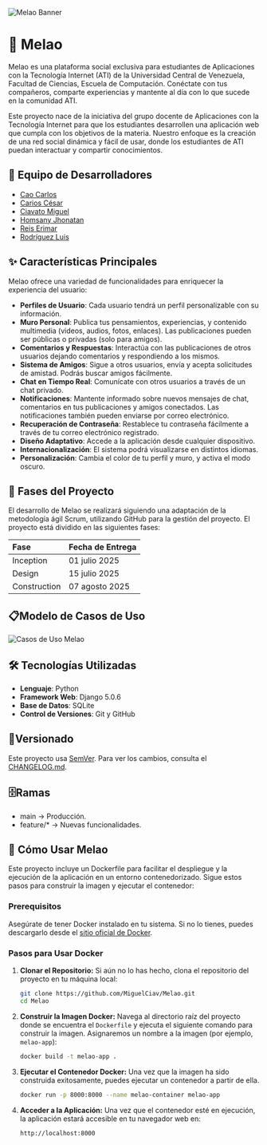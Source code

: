 ![Melao Banner](https://i.imgur.com/5rlf5qT.png)

# 📌 Melao
Melao es una plataforma social exclusiva para estudiantes de Aplicaciones con la Tecnología Internet (ATI) de la Universidad Central de Venezuela, Facultad de Ciencias, Escuela de Computación. 
Conéctate con tus compañeros, comparte experiencias y mantente al día con lo que sucede en la comunidad ATI.

Este proyecto nace de la iniciativa del grupo docente de Aplicaciones con la Tecnología Internet para que los estudiantes desarrollen una aplicación web que cumpla con los objetivos de la materia. Nuestro enfoque es la creación de una red social dinámica y fácil de usar, donde los estudiantes de ATI puedan interactuar y compartir conocimientos.

## 👥 Equipo de Desarrolladores

+ [Cao Carlos](https://github.com/CaoCarlos55)
+ [Carios César](https://github.com/brankarios)
+ [Ciavato Miguel](https://github.com/MiguelCiav)
+ [Homsany Jhonatan](https://github.com/JhonatanHZ)
+ [Reis Erimar](https://github.com/wholood)
+ [Rodríguez Luis](https://github.com/)

## ✨ Características Principales

Melao ofrece una variedad de funcionalidades para enriquecer la experiencia del usuario:

* **Perfiles de Usuario**: Cada usuario tendrá un perfil personalizable con su información.
* **Muro Personal**: Publica tus pensamientos, experiencias, y contenido multimedia (videos, audios, fotos, enlaces). Las publicaciones pueden ser públicas o privadas (solo para amigos).
* **Comentarios y Respuestas**: Interactúa con las publicaciones de otros usuarios dejando comentarios y respondiendo a los mismos.
* **Sistema de Amigos**: Sigue a otros usuarios, envía y acepta solicitudes de amistad. Podrás buscar amigos fácilmente.
* **Chat en Tiempo Real**: Comunícate con otros usuarios a través de un chat privado.
* **Notificaciones**: Mantente informado sobre nuevos mensajes de chat, comentarios en tus publicaciones y amigos conectados. Las notificaciones también pueden enviarse por correo electrónico.
* **Recuperación de Contraseña**: Restablece tu contraseña fácilmente a través de tu correo electrónico registrado. 
* **Diseño Adaptativo**: Accede a la aplicación desde cualquier dispositivo. 
* **Internacionalización**: El sistema podrá visualizarse en distintos idiomas.
* **Personalización**: Cambia el color de tu perfil y muro, y activa el modo oscuro. 

## 🚀 Fases del Proyecto

El desarrollo de Melao se realizará siguiendo una adaptación de la metodología ágil Scrum, utilizando GitHub para la gestión del proyecto. El proyecto está dividido en las siguientes fases:

| Fase         | Fecha de Entrega |
| :----------- | :--------------- |
| Inception    | 01 julio 2025    |
| Design       | 15 julio 2025    |
| Construction | 07 agosto 2025   |

## 📋Modelo de Casos de Uso
![Casos de Uso Melao](https://i.imgur.com/Pr51vVd.png)

## 🛠️ Tecnologías Utilizadas

* **Lenguaje**: Python
* **Framework Web**: Django 5.0.6
* **Base de Datos**: SQLite
* **Control de Versiones**: Git y GitHub

## 📂Versionado  
Este proyecto usa [SemVer](https://semver.org/). Para ver los cambios, consulta el [CHANGELOG.md](CHANGELOG.md).  

## 🗄️Ramas  
- main → Producción.  
- feature/* → Nuevas funcionalidades.

## 🐳 Cómo Usar Melao

Este proyecto incluye un Dockerfile para facilitar el despliegue y la ejecución de la aplicación en un entorno contenedorizado. Sigue estos pasos para construir la imagen y ejecutar el contenedor:

### Prerequisitos

Asegúrate de tener Docker instalado en tu sistema. Si no lo tienes, puedes descargarlo desde el [sitio oficial de Docker](https://www.docker.com/get-started).

### Pasos para Usar Docker

1.  **Clonar el Repositorio:**
    Si aún no lo has hecho, clona el repositorio del proyecto en tu máquina local:

    ```bash
    git clone https://github.com/MiguelCiav/Melao.git
    cd Melao
    ```

2.  **Construir la Imagen Docker:**
    Navega al directorio raíz del proyecto donde se encuentra el `Dockerfile` y ejecuta el siguiente comando para construir la imagen. Asignaremos un nombre a la imagen (por ejemplo, `melao-app`):

    ```bash
    docker build -t melao-app .
    ```
    

3.  **Ejecutar el Contenedor Docker:**
    Una vez que la imagen ha sido construida exitosamente, puedes ejecutar un contenedor a partir de ella.

    ```bash
    docker run -p 8000:8000 --name melao-container melao-app
    ```

4.  **Acceder a la Aplicación:**
    Una vez que el contenedor esté en ejecución, la aplicación estará accesible en tu navegador web en:

    ```
    http://localhost:8000
    ```
